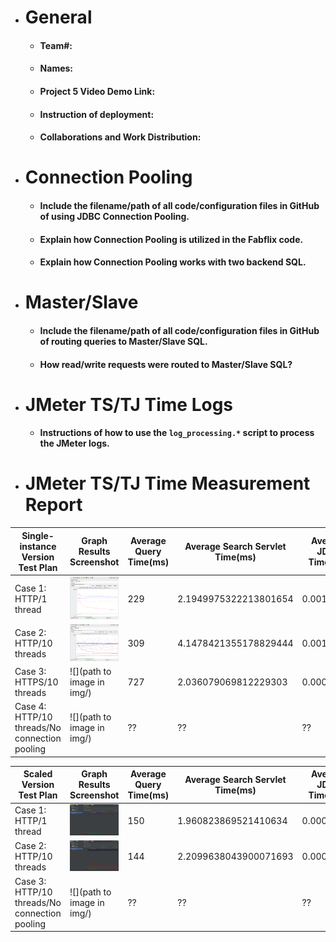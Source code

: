 - # General
    - #### Team#:
    
    - #### Names:
    
    - #### Project 5 Video Demo Link:

    - #### Instruction of deployment:

    - #### Collaborations and Work Distribution:


- # Connection Pooling
    - #### Include the filename/path of all code/configuration files in GitHub of using JDBC Connection Pooling.
    
    - #### Explain how Connection Pooling is utilized in the Fabflix code.
    
    - #### Explain how Connection Pooling works with two backend SQL.
    

- # Master/Slave
    - #### Include the filename/path of all code/configuration files in GitHub of routing queries to Master/Slave SQL.

    - #### How read/write requests were routed to Master/Slave SQL?
    

- # JMeter TS/TJ Time Logs
    - #### Instructions of how to use the `log_processing.*` script to process the JMeter logs.


- # JMeter TS/TJ Time Measurement Report

| **Single-instance Version Test Plan**          | **Graph Results Screenshot**               | **Average Query Time(ms)** | **Average Search Servlet Time(ms)** | **Average JDBC Time(ms)** | **Analysis** |
|------------------------------------------------|--------------------------------------------|----------------------------|-----------------------------------|---------------------------|--------------|
| Case 1: HTTP/1 thread                          | ![](img/single-instance-http-1thread.png)  | 229                        | 2.1949975322213801654                                  | 0.0016876                 | ??           |
| Case 2: HTTP/10 threads                        | ![](img/single-instance-http-10thread.png) | 309                        | 4.1478421355178829444                                | 0.0014308                 | ??           |
| Case 3: HTTPS/10 threads                       | ![](path to image in img/)                 | 727                        | 2.036079069812229303                                | 0.00022805                | ??           |
| Case 4: HTTP/10 threads/No connection pooling  | ![](path to image in img/)                 | ??                         | ??                                | ??                        | ??           |

| **Scaled Version Test Plan**                   | **Graph Results Screenshot**               | **Average Query Time(ms)** | **Average Search Servlet Time(ms)** | **Average JDBC Time(ms)** | **Analysis** |
|------------------------------------------------|--------------------------------------------|----------------------------|-------------------------------------|---------------------------|--------------|
| Case 1: HTTP/1 thread                          | ![](img/scaled-instance-http-1thread.png)  | 150                        | 1.960823869521410634                                  | 0.0008266                        | ??           |
| Case 2: HTTP/10 threads                        | ![](img/scaled-instance-http-10thread.png) | 144                        | 2.2099638043900071693                                  | 0.00029919                       | ??           |
| Case 3: HTTP/10 threads/No connection pooling  | ![](path to image in img/)                 | ??                         | ??                                  | ??                        | ??           |

